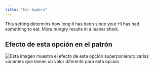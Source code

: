 ```yaml
---
title: "Con hambre"
---
```


This setting determins how long it has been since your Hi has had something to eat. More hungry results in a leaner shark.

## Efecto de esta opción en el patrón

![Esta imagen muestra el efecto de esta opción superponiendo varias variantes que tienen un valor diferente para esta opción](hi_hungry_sample.svg "Efecto de esta opción en el patrón")
